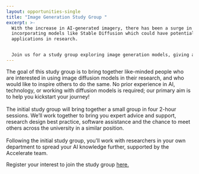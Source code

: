 ```yaml
---
layout: opportunities-single
title: "Image Generation Study Group "
excerpt: >-
  With the increase in AI-generated imagery, there has been a surge in workflows
  incorporating models like Stable Diffusion which could have potential
  applications in research.


  Join us for a study group exploring image generation models, giving an overview of how these models work and how workflows can be adapted for research purposes.
---
```

The goal of this study group is to bring together like-minded people who are interested in using image diffusion models in their research, and who would like to inspire others to do the same. No prior experience in AI, technology, or working with diffusion models is required; our primary aim is to help you kickstart your journey!\
\
The initial study group will bring together a small group in four 2-hour sessions. We’ll work together to bring you expert advice and support, research design best practice, software assistance and the chance to meet others across the university in a similar position.\
\
Following the initial study group, you’ll work with researchers in your own department to spread your AI knowledge further, supported by the Accelerate team. 

Register your interest to join the study group [here.](https://forms.office.com/Pages/ResponsePage.aspx?id=RQSlSfq9eUut41R7TzmG6en7pKp09EBBsQtSVzmKwwhUNFBUTEpSUTk0M1NTRFgzTlFYTzNUT1dQVy4u)
